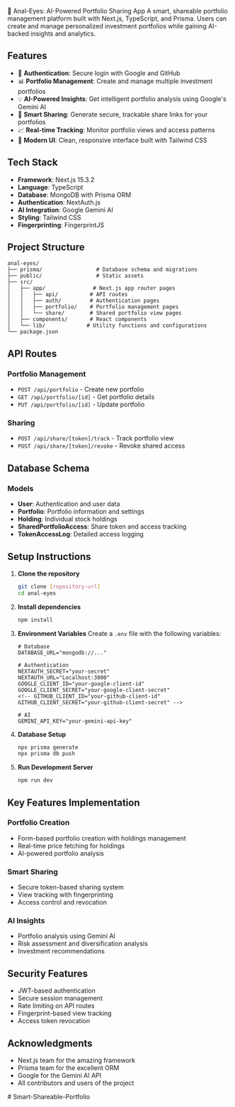 🧠 Anal-Eyes: AI-Powered Portfolio Sharing App
A smart, shareable portfolio management platform built with Next.js, TypeScript, and Prisma. Users can create and manage personalized investment portfolios while gaining AI-backed insights and analytics.
## Features

- 🔐 **Authentication**: Secure login with Google and GitHub
- 📊 **Portfolio Management**: Create and manage multiple investment portfolios
- 💡 **AI-Powered Insights**: Get intelligent portfolio analysis using Google's Gemini AI
- 🔗 **Smart Sharing**: Generate secure, trackable share links for your portfolios
- 📈 **Real-time Tracking**: Monitor portfolio views and access patterns
- 🎨 **Modern UI**: Clean, responsive interface built with Tailwind CSS

## Tech Stack

- **Framework**: Next.js 15.3.2
- **Language**: TypeScript
- **Database**: MongoDB with Prisma ORM
- **Authentication**: NextAuth.js
- **AI Integration**: Google Gemini AI
- **Styling**: Tailwind CSS
- **Fingerprinting**: FingerprintJS

## Project Structure

```
anal-eyes/
├── prisma/                 # Database schema and migrations
├── public/                 # Static assets
├── src/
│   ├── app/               # Next.js app router pages
│   │   ├── api/          # API routes
│   │   ├── auth/         # Authentication pages
│   │   ├── portfolio/    # Portfolio management pages
│   │   └── share/        # Shared portfolio view pages
│   ├── components/       # React components
│   └── lib/             # Utility functions and configurations
└── package.json
```

## API Routes

### Portfolio Management

- `POST /api/portfolio` - Create new portfolio
- `GET /api/portfolio/[id]` - Get portfolio details
- `PUT /api/portfolio/[id]` - Update portfolio

### Sharing

- `POST /api/share/[token]/track` - Track portfolio view
- `POST /api/share/[token]/revoke` - Revoke shared access

## Database Schema

### Models

- **User**: Authentication and user data
- **Portfolio**: Portfolio information and settings
- **Holding**: Individual stock holdings
- **SharedPortfolioAccess**: Share token and access tracking
- **TokenAccessLog**: Detailed access logging

## Setup Instructions

1. **Clone the repository**

   ```bash
   git clone [repository-url]
   cd anal-eyes
   ```

2. **Install dependencies**

   ```bash
   npm install
   ```

3. **Environment Variables**
   Create a `.env` file with the following variables:

   ```
   # Database
   DATABASE_URL="mongodb://..."

   # Authentication
   NEXTAUTH_SECRET="your-secret"
   NEXTAUTH_URL="Localhost:3000"
   GOOGLE_CLIENT_ID="your-google-client-id"
   GOOGLE_CLIENT_SECRET="your-google-client-secret"
   <!-- GITHUB_CLIENT_ID="your-github-client-id"
   GITHUB_CLIENT_SECRET="your-github-client-secret" -->

   # AI
   GEMINI_API_KEY="your-gemini-api-key"
   ```

4. **Database Setup**

   ```bash
   npx prisma generate
   npx prisma db push
   ```

5. **Run Development Server**
   ```bash
   npm run dev
   ```

## Key Features Implementation

### Portfolio Creation

- Form-based portfolio creation with holdings management
- Real-time price fetching for holdings
- AI-powered portfolio analysis

### Smart Sharing

- Secure token-based sharing system
- View tracking with fingerprinting
- Access control and revocation

### AI Insights

- Portfolio analysis using Gemini AI
- Risk assessment and diversification analysis
- Investment recommendations

## Security Features

- JWT-based authentication
- Secure session management
- Rate limiting on API routes
- Fingerprint-based view tracking
- Access token revocation


## Acknowledgments

- Next.js team for the amazing framework
- Prisma team for the excellent ORM
- Google for the Gemini AI API
- All contributors and users of the project

#   S m a r t - S h a r e a b l e - P o r t f o l i o 
 
 
